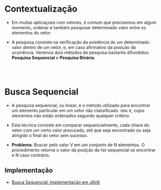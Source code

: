 # Contextualização
- Em muitas aplicaçoes com vetores, é comum que precisemos em algum momento, ordenar e também pesquisar determinado valor entre os elementos do vetor.

- A pesquisa consiste na verificação da existência de um determinado valor dentro de um vetor, e, em caso afirmativo da posição da ocorrência. Veremos dois métodos de pesquisa bastante difundidos: **Pesquisa Sequencial** e **Pesquisa Binária**.

<br><br>

# Busca Sequencial
- A pesquisa sequencial, ou linear, é o método utilizado para encontrar um elemento particular em um vetor não classificado. isto é, cujos elementos não estão ordenados segundo qualquer critério.

- Esta técnica consiste em comparar sequencialmente, cada chave do vetor com um certo valor procurado, até que seja encontrado ou seja atingido o final do vetor sem sucesso.

- **Problema**: Buscar pelo valor V em um conjunto de N elementos. O procedimento retorna o valor da posição da list sequencial se encontrar e N caso contrário.

## Implementação
- [Busca Sequencial: Implementação em JAVA]()